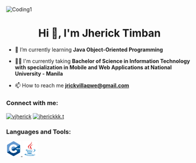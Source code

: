 <img align="center" alt="Coding1" width="1000" height="450" src="https://thumbs.gfycat.com/AngelicConcreteHypsilophodon-size_restricted.gif">
<h1 align="center">Hi 👋, I'm Jherick Timban</h1>

- 🌱 I’m currently learning **Java Object-Oriented Programming**

- 👨‍💻 I'm currently taking **Bachelor of Science in Information Technology with specialization in Mobile and Web Applications at National University - Manila**

- 📫 How to reach me **jrickvillaqwe@gmail.com**


<h3 align="left">Connect with me:</h3>
<p align="left">
<a href="https://fb.com/vjherick" target="blank"><img align="center" src="https://raw.githubusercontent.com/rahuldkjain/github-profile-readme-generator/master/src/images/icons/Social/facebook.svg" alt="vjherick" height="30" width="40" /></a>
<a href="https://instagram.com/jherickkk.t" target="blank"><img align="center" src="https://raw.githubusercontent.com/rahuldkjain/github-profile-readme-generator/master/src/images/icons/Social/instagram.svg" alt="jherickkk.t" height="30" width="40" /></a>
</p>

<h3 align="left">Languages and Tools:</h3>
<p align="left"> <a href="https://www.w3schools.com/cpp/" target="_blank" rel="noreferrer"> <img src="https://raw.githubusercontent.com/devicons/devicon/master/icons/cplusplus/cplusplus-original.svg" alt="cplusplus" width="40" height="40"/> </a> <a href="https://www.java.com" target="_blank" rel="noreferrer"> <img src="https://raw.githubusercontent.com/devicons/devicon/master/icons/java/java-original.svg" alt="java" width="40" height="40"/> </a> </p>

